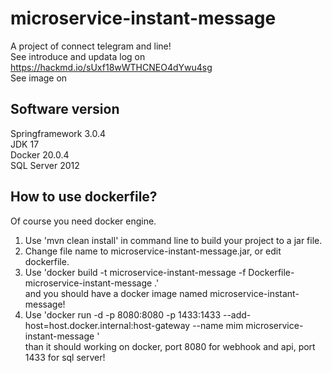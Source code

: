 # microservice-instant-message
A project of connect telegram and line!  
See introduce and updata log on https://hackmd.io/sUxf18wWTHCNEO4dYwu4sg  
See image on  
## Software version
Springframework 3.0.4  
JDK 17  
Docker 20.0.4  
SQL Server 2012
## How to use dockerfile?
Of course you need docker engine.  
1. Use 'mvn clean install' in command line to build your project to a jar file.  
2. Change file name to microservice-instant-message.jar, or edit dockerfile.  
3. Use 'docker build -t microservice-instant-message -f Dockerfile-microservice-instant-message .'  
and you should have a docker image named microservice-instant-message!  
4. Use 'docker run -d -p 8080:8080 -p 1433:1433 --add-host=host.docker.internal:host-gateway --name mim microservice-instant-message '    
than it should working on docker, port 8080 for webhook and api, port 1433 for sql server!
